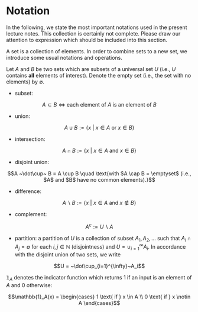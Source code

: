 <!-- #region -->
# Notation

In the following, we state the most important notations used in the present lecture notes. This collection is certainly not complete. Please draw our attention to expression which should be included into this section. 

A set is a collection of elements. In order to combine sets to a new set, we introduce some usual notations and operations.

Let $A$ and $B$ be two sets which are subsets of a universal set $U$ (i.e., $U$ contains **all** elements of interest). Denote the empty set (i.e., the set with no elements) by $\emptyset$.

- subset: 

$$A \subset B ~ \Leftrightarrow ~\text{each element of $A$ is an element of $B$}$$

- union: 

$$A \cup B := \{x~|~x \in A \text{ or } x \in B \}$$

- intersection:  

$$A \cap B := \{x~|~x \in A \text{ and } x \in B \}$$

- disjoint union:

$$A ~\dot\cup~ B = A \cup B \quad \text{with $A \cap B = \emptyset$ (i.e., $A$ and $B$ have no common elements).}$$


- difference:

$$A \backslash B := \{x~|~x \in A \text{ and } x \notin B \}$$

- complement: 

$$A^c := U \backslash A$$

- partition: a partition of $U$ is a collection of subset $A_1, A_2, \dots$ such that $A_i \cap A_j = \emptyset$ for each $i, j \in \mathbb{N}$ (disjointness) and $U = \cup_{i=1}^{\infty} A_i$. In accordance with the disjoint union of two sets, we write

$$U = ~\dot\cup_{i=1}^{\infty}~A_i$$

$\mathbb{1}_A$ denotes the indicator function which returns $1$ if an input is an element of $A$ and $0$ otherwise:

$$\mathbb{1}_A(x) = \begin{cases} 1 \text{ if } x \in A \\
                                  0 \text{ if } x \notin A
                    \end{cases}$$
<!-- #endregion -->
